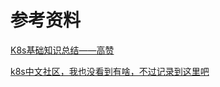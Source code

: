 # 参考资料

[K8s基础知识总结——高赞](https://mp.weixin.qq.com/s?__biz=MzUzNjAxODg4MQ==&mid=2247483841&idx=1&sn=c236d6829a2cce8ad56236bf75085bbf&scene=21#wechat_redirect) 

[k8s中文社区，我也没看到有啥，不过记录到这里吧](https://www.kubernetes.org.cn/)
